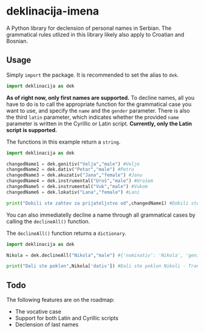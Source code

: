 # deklinacija-imena
A Python library for declension of personal names in Serbian. The  grammatical rules utlized in this library likely also apply to Croatian and Bosnian.

## Usage
Simply `import` the package. It is recommended to set the alias to `dek`.

```python
import deklinacija as dek
```
**As of right now, only first names are supported.** To decline names, all you have to do is to call the appropriate function for the grammatical case you want to use, and specify the `name` and the `gender` parameter. There is also the third `latin` parameter, which indicates whether the provided `name` parameter is written in the Cyrillic or Latin script. **Currently, only the Latin script is supported.**

The functions in this example return a `string`.
```python
import deklinacija as dek

changedName1 = dek.genitiv("Velja","male") #Velje
changedName2 = dek.dativ("Petar","male") #Petru
changedName3 = dek.akuzativ("Jana","female") #Janu
changedName4 = dek.instrumental("Uroš","male") #Urošem
changedName5 = dek.instrumental("Vuk","male") #Vukom
changedName6 = dek.lokativ("Lana","female") #Lani

print("Dobili ste zahtev za prijateljstvo od",changedName1) #Dobili ste zahtev za prijateljstvo od Velje - Translation: You have received a friend request from Velja
```

You can also immediatelly decline a name through all grammatical cases by calling the `declineAll()` function.

The `declineAll()` function returns a `dictionary`.

```python
import deklinacija as dek

Nikola = dek.declineAll("Nikola","male") #{'nominativ': 'Nikola', 'genitiv': 'Nikole', 'dativ': 'Nikoli', 'akuzativ': 'Nikolu', 'instrumental': 'Nikolom', 'lokativ': 'Nikoli'}

print("Dali ste poklon",Nikola['dativ']) #Dali ste poklon Nikoli - Translation: You have given a gift to Nikola
```

## Todo
The following features are on the roadmap:
- The vocative case
- Support for both Latin and Cyrillic scripts
- Declension of last names
